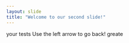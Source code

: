 ```yaml
---
layout: slide
title: "Welcome to our second slide!"
---
```

your tests
Use the left arrow to go back!
greate
